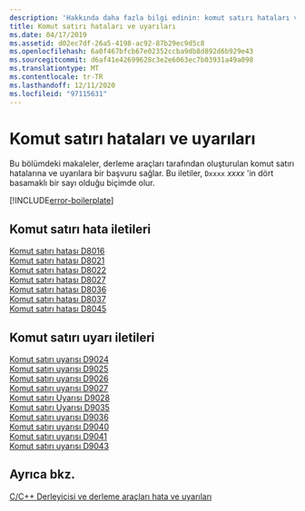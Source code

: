 ```yaml
---
description: 'Hakkında daha fazla bilgi edinin: komut satırı hataları ve uyarıları'
title: Komut satırı hataları ve uyarıları
ms.date: 04/17/2019
ms.assetid: d02ec7df-26a5-4198-ac92-87b29ec9d5c8
ms.openlocfilehash: 6a0f467bfcb67e02352ccba9db8d892d6b929e43
ms.sourcegitcommit: d6af41e42699628c3e2e6063ec7b03931a49a098
ms.translationtype: MT
ms.contentlocale: tr-TR
ms.lasthandoff: 12/11/2020
ms.locfileid: "97115631"
---
```

# <a name="command-line-errors-and-warnings"></a>Komut satırı hataları ve uyarıları

Bu bölümdeki makaleler, derleme araçları tarafından oluşturulan komut satırı hatalarına ve uyarılara bir başvuru sağlar. Bu iletiler, `Dxxxx` *xxxx* 'in dört basamaklı bir sayı olduğu biçimde olur.

[!INCLUDE[error-boilerplate](../../error-messages/includes/error-boilerplate.md)]

## <a name="command-line-error-messages"></a>Komut satırı hata iletileri

[Komut satırı hatası D8016](../../error-messages/tool-errors/command-line-error-d8016.md) \
[Komut satırı hatası D8021](../../error-messages/tool-errors/command-line-error-d8021.md) \
[Komut satırı hatası D8022](../../error-messages/tool-errors/command-line-error-d8022.md) \
[Komut satırı hatası D8027](../../error-messages/tool-errors/command-line-error-d8027.md) \
[Komut satırı hatası D8036](../../error-messages/tool-errors/command-line-error-d8036.md) \
[Komut satırı hatası D8037](../../error-messages/tool-errors/command-line-error-d8037.md) \
[Komut satırı hatası D8045](../../error-messages/tool-errors/command-line-error-d8045.md)

## <a name="command-line-warning-messages"></a>Komut satırı uyarı iletileri

[Komut satırı uyarısı D9024](../../error-messages/tool-errors/command-line-warning-d9024.md) \
[Komut satırı uyarısı D9025](../../error-messages/tool-errors/command-line-warning-d9025.md) \
[Komut satırı uyarısı D9026](../../error-messages/tool-errors/command-line-warning-d9026.md) \
[Komut satırı uyarısı D9027](../../error-messages/tool-errors/command-line-warning-d9027.md) \
[Komut satırı Uyarısı D9028](../../error-messages/tool-errors/command-line-warning-d9028.md) \
[Komut satırı Uyarısı D9035](../../error-messages/tool-errors/command-line-warning-d9035.md) \
[Komut satırı uyarısı D9036](../../error-messages/tool-errors/command-line-warning-d9036.md) \
[Komut satırı uyarısı D9040](../../error-messages/tool-errors/command-line-warning-d9040.md) \
[Komut satırı uyarısı D9041](../../error-messages/tool-errors/command-line-warning-d9041.md) \
[Komut satırı uyarısı D9043](../../error-messages/tool-errors/command-line-warning-d9043.md)

## <a name="see-also"></a>Ayrıca bkz.

[C/C++ Derleyicisi ve derleme araçları hata ve uyarıları](../compiler-errors-1/c-cpp-build-errors.md)
